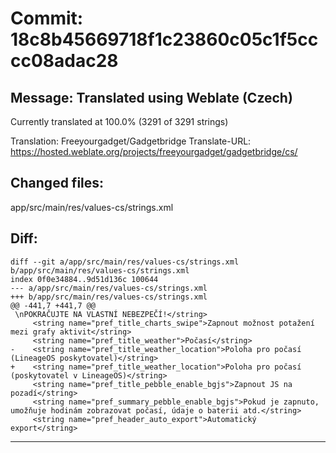 # Commit: 18c8b45669718f1c23860c05c1f5cccc08adac28
## Message: Translated using Weblate (Czech)

Currently translated at 100.0% (3291 of 3291 strings)

Translation: Freeyourgadget/Gadgetbridge
Translate-URL: https://hosted.weblate.org/projects/freeyourgadget/gadgetbridge/cs/
## Changed files:
app/src/main/res/values-cs/strings.xml

## Diff:
```
diff --git a/app/src/main/res/values-cs/strings.xml b/app/src/main/res/values-cs/strings.xml
index 0f0e34884..9d51d136c 100644
--- a/app/src/main/res/values-cs/strings.xml
+++ b/app/src/main/res/values-cs/strings.xml
@@ -441,7 +441,7 @@
 \nPOKRAČUJTE NA VLASTNÍ NEBEZPEČÍ!</string>
     <string name="pref_title_charts_swipe">Zapnout možnost potažení mezi grafy aktivit</string>
     <string name="pref_title_weather">Počasí</string>
-    <string name="pref_title_weather_location">Poloha pro počasí (LineageOS poskytovatel)</string>
+    <string name="pref_title_weather_location">Poloha pro počasí (poskytovatel v LineageOS)</string>
     <string name="pref_title_pebble_enable_bgjs">Zapnout JS na pozadí</string>
     <string name="pref_summary_pebble_enable_bgjs">Pokud je zapnuto, umožňuje hodinám zobrazovat počasí, údaje o baterii atd.</string>
     <string name="pref_header_auto_export">Automatický export</string>
```
-----------------------------------
